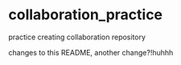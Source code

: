 # collaboration_practice
practice creating collaboration repository

changes to this README, another change?!huhhh